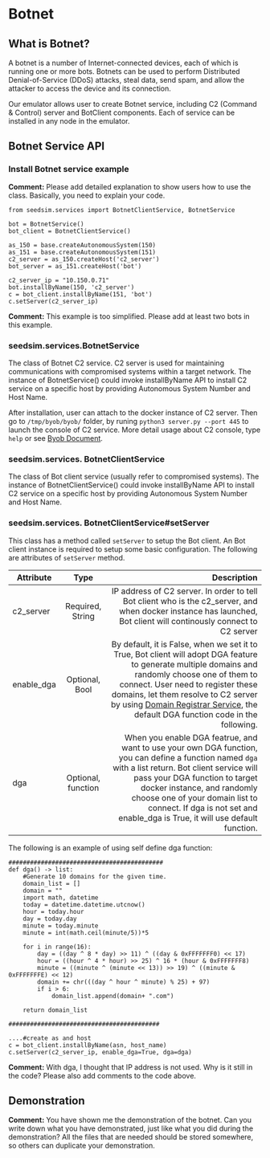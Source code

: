 
# Botnet

## What is Botnet?

A botnet is a number of Internet-connected devices, each of which is running one or more bots. Botnets can be used to perform Distributed Denial-of-Service (DDoS) attacks, steal data, send spam, and allow the attacker to access the device and its connection.

Our emulator allows user to create Botnet service, including C2 (Command & Control) server and BotClient components. Each of service can be installed in any node in the emulator.

## Botnet Service API

### Install Botnet service example

**Comment:** Please add detailed explanation to show users how to use 
the class. Basically, you need to explain your code. 

```
from seedsim.services import BotnetClientService, BotnetService

bot = BotnetService()
bot_client = BotnetClientService()

as_150 = base.createAutonomousSystem(150)
as_151 = base.createAutonomousSystem(151)
c2_server = as_150.createHost('c2_server')
bot_server = as_151.createHost('bot')

c2_server_ip = "10.150.0.71"
bot.installByName(150, 'c2_server')
c = bot_client.installByName(151, 'bot')
c.setServer(c2_server_ip)
```

**Comment:** This example is too simplified. Please add at least two bots
in this example. 



### seedsim.services.BotnetService

The class of Botnet C2 service. C2 server is used for maintaining communications with compromised systems within a target network. The instance of BotnetService() could invoke installByName API to install C2 service on a specific host by providing Autonomous System Number and Host Name.

After installation, user can attach to the docker instance of C2 server. Then go to ```/tmp/byob/byob/``` folder, by runing ```python3 server.py --port 445``` to launch the console of C2 service. More detail usage about C2 console, type ```help``` or see [Byob Document](https://github.com/malwaredllc/byob).

### seedsim.services. BotnetClientService

The class of Bot client service (usually refer to compromised systems). The instance of BotnetClientService() could invoke installByName API to install C2 service on a specific host by providing Autonomous System Number and Host Name.

### seedsim.services. BotnetClientService#setServer

This class has a method called ```setServer``` to setup the Bot client. An Bot client instance is required to setup some basic configuration. The following are attributes of ```setServer``` method.

| Attribute   |      Type     |  Description |
|-------------|:-------------:|-------------:|
| c2_server   |  Required, String | IP address of C2 server. In order to tell Bot client who is the c2_server, and when docker instance has launched, Bot client will continously connect to C2 server|
| enable_dga  |    Optional, Bool   |   By default, it is False, when we set it to True, Bot client will adopt DGA feature to generate multiple domains and randomly choose one of them to connect. User need to register these domains, let them resolve to C2 server by using [Domain Registrar Service](domain_registrar_service.md), the default DGA function code in the following.|
| dga         | Optional, function |  When you enable DGA featrue, and want to use your own DGA function, you can define a function named ```dga``` with a list return. Bot client service will pass your DGA function to target docker instance, and randomly choose one of your domain list to connect.  If dga is not set and enable_dga is True, it will use default function.|

The following is an example of using self define dga function:

```
###########################################
def dga() -> list:
    #Generate 10 domains for the given time.
    domain_list = []
    domain = ""
    import math, datetime
    today = datetime.datetime.utcnow()
    hour = today.hour
    day = today.day
    minute = today.minute
    minute = int(math.ceil(minute/5))*5

    for i in range(16):
        day = ((day ^ 8 * day) >> 11) ^ ((day & 0xFFFFFFF0) << 17)
        hour = ((hour ^ 4 * hour) >> 25) ^ 16 * (hour & 0xFFFFFFF8)
        minute = ((minute ^ (minute << 13)) >> 19) ^ ((minute & 0xFFFFFFFE) << 12)
        domain += chr(((day ^ hour ^ minute) % 25) + 97)
        if i > 6:
            domain_list.append(domain+ ".com")

    return domain_list

##########################################

....#create as and host
c = bot_client.installByName(asn, host_name)
c.setServer(c2_server_ip, enable_dga=True, dga=dga)

```

**Comment:**  With dga, I thought that IP address is not used. 
Why is it still in the code?  Please also add comments to the 
code above. 



## Demonstration 

**Comment:** You have shown me the demonstration of the botnet. Can you 
write down what you have demonstrated, just like what you did during
the demonstration? All the files that are needed should be stored 
somewhere, so others can duplicate your demonstration.
